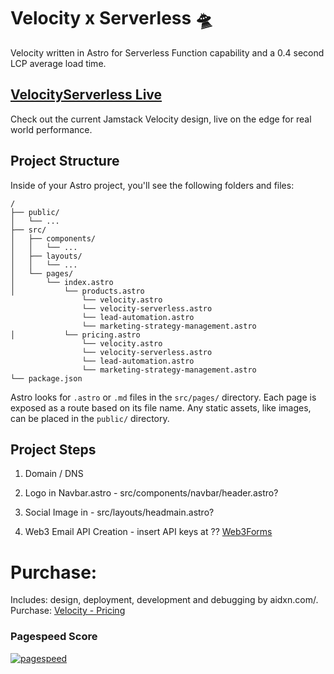 # Velocity x Serverless 🛸
Velocity written in Astro for Serverless Function capability and a 0.4 second LCP average load time.


## [VelocityServerless Live]([https://aidxn.com/])
Check out the current Jamstack Velocity design, live on the edge for real world performance.


## Project Structure
Inside of your Astro project, you'll see the following folders and files:

```
/
├── public/
│   └── ...
├── src/
│   ├── components/
│   │   └── ...
│   ├── layouts/
│   │   └── ...
│   └── pages/
│       └── index.astro
│           └── products.astro
                └── velocity.astro
                └── velocity-serverless.astro
                └── lead-automation.astro
                └── marketing-strategy-management.astro
│           └── pricing.astro                
                └── velocity.astro
                └── velocity-serverless.astro
                └── lead-automation.astro
                └── marketing-strategy-management.astro                
└── package.json
```

Astro looks for `.astro` or `.md` files in the `src/pages/` directory. Each page is exposed as a route based on its file name.
Any static assets, like images, can be placed in the `public/` directory.


## Project Steps

1) Domain / DNS 

2) Logo in Navbar.astro - src/components/navbar/header.astro?

3) Social Image in - src/layouts/headmain.astro?

4) Web3 Email API Creation - insert API keys at ??
[Web3Forms]([https://web3forms.com/])


# Purchase:
Includes: design, deployment, development and debugging by aidxn.com/.
Purchase: [Velocity - Pricing](https://aidxn.com/pricing)


### Pagespeed Score
[![pagespeed](https://user-images.githubusercontent.com/1884712/210250214-7aa98167-7993-4b90-8138-326b8fa0c223.png)](https://pagespeed.web.dev/report?url=https%3A%2F%2Fastroship.web3templates.com%2F)
